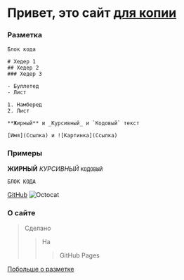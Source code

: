 # Привет, это сайт [для копии](https://web2zip.ru/)

### Разметка

```Разметка
Блок кода

# Хедер 1
## Хедер 2
### Хедер 3

- Буллетед
- Лист

1. Намберед
2. Лист

**Жирный** и _Курсивный_ и `Кодовый` текст

[Имя](Ссылка) и ![Картинка](Ссылка)
```

### Примеры
**ЖИРНЫЙ**
_КУРСИВНЫЙ_
`КОДОВЫЙ`
```
БЛОК КОДА
```
[GitHub](https://github.com/)
![Octocat](http://pngimg.com/uploads/github/github_PNG40.png)

### О сайте

> Сделано
>> На
>>> GitHub Pages

[Побольше о разметке](https://github.com/GnuriaN/format-README)
